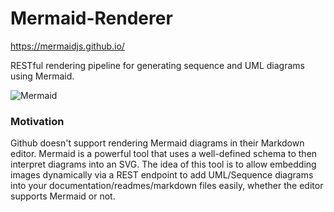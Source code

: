 # Mermaid-Renderer
https://mermaidjs.github.io/

RESTful rendering pipeline for generating sequence and UML diagrams using Mermaid. 

![Mermaid](https://mermaidjs.github.io/images/header.png)

### Motivation 
Github doesn't support rendering Mermaid diagrams in their Markdown editor. Mermaid is a powerful tool that uses a well-defined schema to then interpret diagrams into an SVG. The idea of this tool is to allow embedding images dynamically via a REST endpoint to add UML/Sequence diagrams into your documentation/readmes/markdown files easily, whether the editor supports Mermaid or not. 


